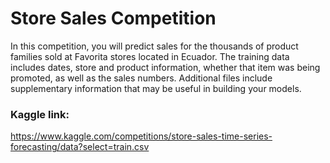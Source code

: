 # Store Sales Competition
In this competition, you will predict sales for the thousands of product families sold at Favorita stores located in Ecuador. The training data includes dates, store and product information, whether that item was being promoted, as well as the sales numbers. Additional files include supplementary information that may be useful in building your models.
### Kaggle link:
https://www.kaggle.com/competitions/store-sales-time-series-forecasting/data?select=train.csv